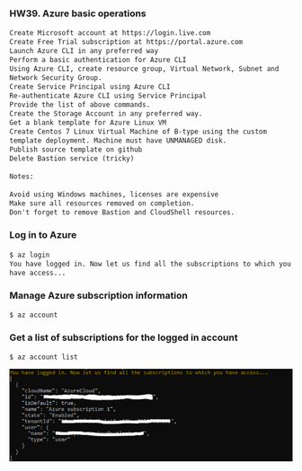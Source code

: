 ### HW39. Azure basic operations
``` 
Create Microsoft account at https://login.live.com
Create Free Trial subscription at https://portal.azure.com
Launch Azure CLI in any preferred way
Perform a basic authentication for Azure CLI
Using Azure CLI, create resource group, Virtual Network, Subnet and Network Security Group.
Create Service Principal using Azure CLI
Re-authenticate Azure CLI using Service Principal
Provide the list of above commands.
Create the Storage Account in any preferred way.
Get a blank template for Azure Linux VM
Create Centos 7 Linux Virtual Machine of B-type using the custom template deployment. Machine must have UNMANAGED disk.
Publish source template on github
Delete Bastion service (tricky)

Notes:

Avoid using Windows machines, licenses are expensive
Make sure all resources removed on completion.
Don't forget to remove Bastion and CloudShell resources.
```
### Log in to Azure
``` 
$ az login
You have logged in. Now let us find all the subscriptions to which you have access...
```
###  Manage Azure subscription information
``` 
$ az account
```
### Get a list of subscriptions for the logged in account
``` 
$ az account list
```
![screen shot web page](https://github.com/v-kostyukov/ithillel-tasks/blob/master/HW39/img/screen1.png)
